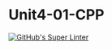 # Unit4-01-CPP
[![GitHub's Super Linter](https://github.com/ICS3UPROGRAMMINGALEXDM/Unit4-01-CPP/workflows/GitHub's%20Super%20Linter/badge.svg)](https://github.com/ICS3UPROGRAMMINGALEXDM/Unit4-01-CPP/actions)
